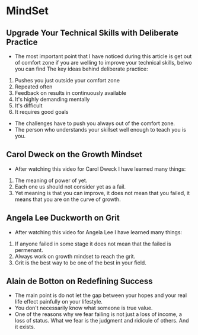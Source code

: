 # MindSet
## Upgrade Your Technical Skills with Deliberate Practice
- The most important point that I have noticed during this article is get out of comfort zone if you are welling to improve your technical skills, belwo you can find The key ideas behind deliberate practice:

1. Pushes you just outside your comfort zone
2. Repeated often
3. Feedback on results in continuously available
4. It's highly demanding mentally
5. It's difficult
6. It requires good goals

- The challenges have to push you always out of the comfort zone.
- The person who understands your skillset well enough to teach you is you.
 
 ## Carol Dweck on the Growth Mindset
 - After watching this video for Carol Dweck I have learned many things:
1. The meaning of power of yet.
2. Each one us should not consider yet as a fail.
3. Yet meaning is that you can improve, it does not mean that you failed, it means that you are on the curve of growth.


## Angela Lee Duckworth on Grit
- After watching this video for Angela Lee I have learned many things:
1. If anyone failed in some stage it does not mean that the failed is permenant.
2. Always work on growth mindset to reach the grit.
3. Grit is the best way to be one of the best in your field.

## Alain de Botton on Redefining Success

- The main point is do not let the gap between your hopes and your real life effect painfully on your lifestyle.
- You don't necessarily know what someone is true value.
- One of the reasons why we fear failing is not just a loss of income, a loss of status. What we fear is the judgment and ridicule of others. And it exists.
